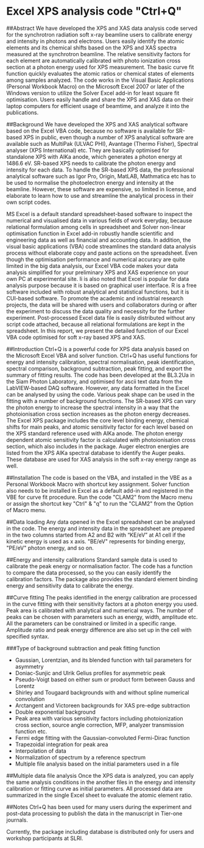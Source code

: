 # Excel XPS analysis code "Ctrl+Q"

##Abstract
We have developed the XPS and XAS data analysis code served for the synchrotron radiation soft x-ray beamline users to calibrate energy and intensity in photons and electrons. Users easily identify the atomic elements and its chemical shifts based on the XPS and XAS spectra measured at the synchrotron beamline. The relative sensitivity factors for each element are automatically calibrated with photo ionization cross section at a photon energy used for XPS measurement. The basic curve fit function quickly evaluates the atomic ratios or chemical states of elements among samples analyzed. The code works in the Visual Basic Applications (Personal Workbook Macro) on the Microsoft Excel 2007 or later of the Windows version to utilize the Solver Excel add-in for least square fit optimisation. Users easily handle and share the XPS and XAS data on their laptop computers for efficient usage of beamtime, and analyze it into the publications.

##Background
We have developed the XPS and XAS analytical software based on the Excel VBA code, because no software is available for SR-based XPS in public, even though a number of XPS analytical software are available such as MultiPak (ULVAC PHI), Avantage (Thermo Fisher), Spectral analyser (XPS International) etc. They are basically optimised for standalone XPS with AlKa anode, which generates a photon energy at 1486.6 eV. SR-based XPS needs to calibrate the photon energy and intensity for each data. To handle the SR-based XPS data, the professional analytical software such as Igor Pro, Origin, MatLAB, Mathmatica etc has to be used to normalise the photoelectron energy and intensity at the beamline. However, these software are expensive, so limited in license, and elaborate to learn how to use and streamline the analytical process in their own script codes.

MS Excel is a default standard spreadsheet-based software to inspect the numerical and visualised data in various fields of work everyday, because relational formulation among cells in spreadsheet and Solver non-linear optimisation function in Excel add-in robustly handle scientific and engineering data as well as financial and accounting data. In addition, the visual basic applications (VBA) code streamlines the standard data analysis process without elaborate copy and paste actions on the spreadsheet. Even though the optimisation performance and numerical accuracy are quite limited in the big data analysis, our Excel VBA code makes your data analysis simplified for your preliminary XPS and XAS experience on your own PC at experimental site. Ii is also noted that Excel is popular for data analysis purpose because it is based on graphical user interface. R is a free software included with robust analytical and statistical functions, but it is CUI-based software. To promote the academic and industrial research projects, the data will be shared with users and collaborators during or after the experiment to discuss the data quality and necessity for the further experiment. Post-processed Excel data file is easily distributed without any script code attached, because all relational formulations are kept in the spreadsheet. In this report, we present the detailed function of our Excel VBA code optimised for soft x-ray based XPS and XAS.

##Introduction
Ctrl+Q is a powerful code for XPS data analysis based on the Microsoft Excel VBA and solver function. Ctrl+Q has useful functions for energy and intensity calibration, spectral normalisation, peak identification, spectral comparison, background subtraction, peak fitting, and export the summary of fitting results. The code has been developed at the BL3.2Ua in the Siam Photon Laboratory, and optimised for ascii text data from the LabVIEW-based DAQ software. However, any data formatted in the Excel can be analysed by using the code. Various peak shape can be used in the fitting with a number of background functions. The SR-based XPS can vary the photon energy to increase the spectral intensity in a way that the photoionisation cross section increases as the photon energy decreases. The Excel XPS package includes the core level binding energy, chemical shifts for main peaks, and atomic sensitivity factor for each level based on the XPS standard reference used with AlKa anode. The photon energy dependent atomic sensitivity factor is calculated with photoionisation cross section, which also includes in the package. Auger electron energies are listed from the XPS AlKa spectral database to identify the Auger peaks. These database are used for XAS analysis in the soft x-ray energy range as well.

##Installation
The code is based on the VBA, and installed in the VBE as a Personal Workbook Macro with shortcut key assignment. Solver function also needs to be installed in Excel as a default add-in and registered in the VBE for curve fit procedure. Run the code "CLAM2" from the Macro menu or assign the shortcut key "Ctrl" & "q" to run the "CLAM2" from the Option of Macro menu.

##Data loading
Any data opened in the Excel spreadsheet can be analysed in the code. The energy and intensity data in the spreadsheet are prepared in the two columns started from A2 and B2 with “KE/eV” at A1 cell if the kinetic energy is used as x axis. "BE/eV" represents for binding energy, "PE/eV" photon energy, and so on.

##Energy and intensity calibrations
Standard sample data is used to calibrate the peak energy or normalisation factor. The code has a function to compare the data processed, so the you can easily identify the calibration factors. The package also provides the standard element binding energy and sensitivity data to calibrate the energy.

##Curve fitting
The peaks identified in the energy calibration are processed in the curve fitting with their sensitivity factors at a photon energy you used. Peak area is calibrated with analytical and numerical ways. The number of peaks can be chosen with parameters such as energy, width, amplitude etc. All the parameters can be constrained or limited in a specific range. Amplitude ratio and peak energy difference are also set up in the cell with specified syntax.

###Type of background subtraction and peak fitting function
- Gaussian, Lorentzian, and its blended function with tail parameters for asymmetry
- Doniac-Sunjic and Ulrik Gelius profiles for asymmetric peak
- Pseudo-Voigt based on either sum or product form between Gauss and Lorentz
- Shirley and Tougaard backgrounds with and without spline numerical convolution
- Arctangent and Victoreen backgrounds for XAS pre-edge subtraction
- Double exponential background
- Peak area with various sensitivity factors including photoionization cross section, source angle correction, MFP, analyzer transmission function etc.
- Fermi edge fitting with the Gaussian-convoluted Fermi-Dirac function
- Trapezoidal integration for peak area
- Interpolation of data
- Normalization of spectrum by a reference spectrum
- Multiple file analysis based on the initial parameters used in a file

##Multiple data file analysis
Once the XPS data is analyzed, you can apply the same analysis conditions in the another files in the energy and intensity calibration or fitting curve as initial parameters. All processed data are summarized in the single Excel sheet to evaluate the atomic element ratio.

##Notes
Ctrl+Q has been used for many users during the experiment and post-data processing to publish the data in the manuscript in Tier-one journals.

Currently, the package including database is distributed only for users and workshop participants at SLRI.
